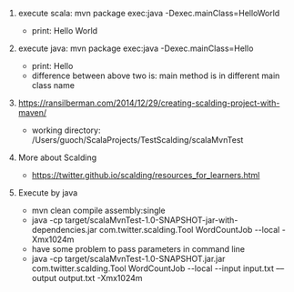 1. execute scala: mvn package exec:java -Dexec.mainClass=HelloWorld
   * print: Hello World


2. execute java: mvn package exec:java -Dexec.mainClass=Hello
   * print: Hello
   * difference between above two is: main method is in different main class name
   
3. https://ransilberman.com/2014/12/29/creating-scalding-project-with-maven/
   * working directory: /Users/guoch/ScalaProjects/TestScalding/scalaMvnTest
   
4. More about Scalding
   * https://twitter.github.io/scalding/resources_for_learners.html
   
5. Execute by java
   * mvn clean compile assembly:single
   * java -cp target/scalaMvnTest-1.0-SNAPSHOT-jar-with-dependencies.jar com.twitter.scalding.Tool WordCountJob --local -Xmx1024m
   * have some problem to pass parameters in command line
   * java -cp target/scalaMvnTest-1.0-SNAPSHOT.jar.jar com.twitter.scalding.Tool WordCountJob --local --input input.txt ––output output.txt -Xmx1024m